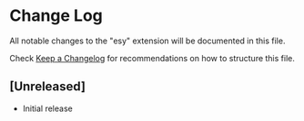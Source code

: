 # Change Log
All notable changes to the "esy" extension will be documented in this file.

Check [Keep a Changelog](http://keepachangelog.com/) for recommendations on how to structure this file.

## [Unreleased]
- Initial release